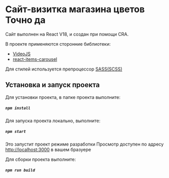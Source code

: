 # Сайт-визитка магазина цветов Точно да

Сайт выполнен на React V18, и создан при помощи CRA.

В проекте применяются сторонние библиотеки:

- [VideoJS](https://videojs.com/)
- [react-items-carousel](https://www.npmjs.com/package/react-items-carousel)

Для стилей используется препроцессор [SASS(SCSS)](https://sass-lang.com/)

## Установка и запуск проекта

Для установки проекта, в папке проекта выполните:

##### `npm install`

Для запуска проекта локально, выполните:

##### `npm start`

Это запустит проект режиме разработки
Просмотр доступен по адресу [http://localhost:3000](http://localhost:3000) в вашем бразуере

Для сборки проекта выполните:

##### `npm run build`
